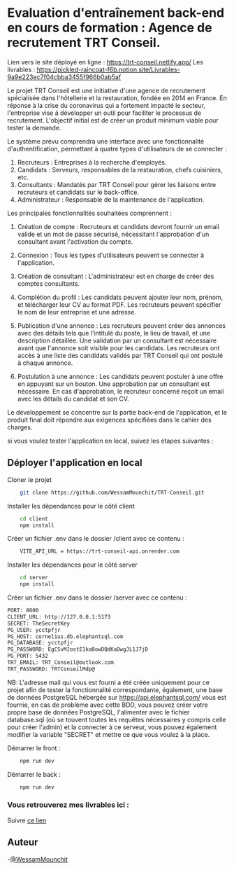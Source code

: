 # Evaluation d'entraînement back-end en cours de formation : Agence de recrutement TRT Conseil.

Lien vers le site déployé en ligne : https://trt-conseil.netlify.app/
Les livrables : https://pickled-raincoat-f6b.notion.site/Livrables-9a9e223ec7f04cbba3455f966b0ab5af

Le projet TRT Conseil est une initiative d'une agence de recrutement spécialisée dans l'hôtellerie et la restauration, fondée en 2014 en France. En réponse à la crise du coronavirus qui a fortement impacté le secteur, l'entreprise vise à développer un outil pour faciliter le processus de recrutement. L'objectif initial est de créer un produit minimum viable pour tester la demande.

Le système prévu comprendra une interface avec une fonctionnalité d'authentification, permettant à quatre types d'utilisateurs de se connecter :

1. Recruteurs : Entreprises à la recherche d'employés.
2. Candidats : Serveurs, responsables de la restauration, chefs cuisiniers, etc.
3. Consultants : Mandatés par TRT Conseil pour gérer les liaisons entre recruteurs et candidats sur le back-office.
4. Administrateur : Responsable de la maintenance de l'application.

Les principales fonctionnalités souhaitées comprennent :

1. Création de compte : Recruteurs et candidats devront fournir un email valide et un mot de passe sécurisé, nécessitant l'approbation d'un consultant avant l'activation du compte.

2. Connexion : Tous les types d'utilisateurs peuvent se connecter à l'application.

3. Création de consultant : L'administrateur est en charge de créer des comptes consultants.

4. Complétion du profil : Les candidats peuvent ajouter leur nom, prénom, et télécharger leur CV au format PDF. Les recruteurs peuvent spécifier le nom de leur entreprise et une adresse.

5. Publication d'une annonce : Les recruteurs peuvent créer des annonces avec des détails tels que l'intitulé du poste, le lieu de travail, et une description détaillée. Une validation par un consultant est nécessaire avant que l'annonce soit visible pour les candidats. Les recruteurs ont accès à une liste des candidats validés par TRT Conseil qui ont postulé à chaque annonce.

6. Postulation à une annonce : Les candidats peuvent postuler à une offre en appuyant sur un bouton. Une approbation par un consultant est nécessaire. En cas d'approbation, le recruteur concerné reçoit un email avec les détails du candidat et son CV.

Le développement se concentre sur la partie back-end de l'application, et le produit final doit répondre aux exigences spécifiées dans le cahier des charges.

si vous voulez tester l'application en local, suivez les étapes suivantes :

## Déployer l'application en local

Cloner le projet

```bash
    git clone https://github.com/WessamMounchit/TRT-Conseil.git
```

Installer les dépendances pour le côté client

```bash
    cd client
    npm install
```
Créer un fichier .env dans le dossier /client avec ce contenu : 

```bash
    VITE_API_URL = https://trt-conseil-api.onrender.com
```

Installer les dépendances pour le côté server

```bash
    cd server
    npm install
```

Créer un fichier .env dans le dossier /server avec ce contenu : 

```bash
PORT: 8000
CLIENT_URL: http://127.0.0.1:5173
SECRET: TheSecretKey
PG_USER: ycctpfjr
PG_HOST: cornelius.db.elephantsql.com
PG_DATABASE: ycctpfjr
PG_PASSWORD: EgCSvMJostE1ka8owDQdKaOwgJL1J7jD
PG_PORT: 5432
TRT_EMAIL: TRT_Conseil@outlook.com
TRT_PASSWORD: TRTConseilMdp@
```
NB: L'adresse mail qui vous est fourni a été créée uniquement pour ce projet afin de tester la fonctionnalité correspondante,
également, une base de données PostgreSQL hébergée sur https://api.elephantsql.com/ vous est fournie,
en cas de problème avec cette BDD, vous pouvez créer votre propre base de données PostgreSQL,
l'alimenter avec le fichier database.sql (où se touvent toutes les requêtes
nécessaires y compris celle pour créer l'admin) et la connecter à ce serveur,
vous pouvez également modifier la variable "SECRET" et mettre ce que vous voulez à la place.


Démarrer le front :

```bash
    npm run dev
```

Démarrer le back :

```bash
    npm run dev
```

### Vous retrouverez mes livrables ici :

Suivre [ce lien](https://pickled-raincoat-f6b.notion.site/Livrables-9a9e223ec7f04cbba3455f966b0ab5af)

## Auteur

-[@WessamMounchit](https://github.com/WessamMounchit)
